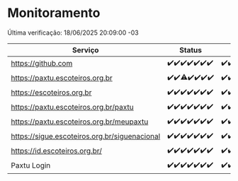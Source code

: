 # Monitoramento

Última verificação: 18/06/2025 20:09:00 -03

|Serviço|Status|Últimas 24h|
|---|---|---|
|https://github.com|<span title="2025-06-11: OK=23">✔️</span><span title="2025-06-12: OK=23">✔️</span><span title="2025-06-13: OK=23">✔️</span><span title="2025-06-14: OK=23">✔️</span><span title="2025-06-15: OK=23">✔️</span><span title="2025-06-16: OK=23">✔️</span><span title="2025-06-17: OK=22">✔️</span>|<span title="17/06/2025 20:09:00 -03 : 200">✔️</span><span title="17/06/2025 21:49:00 -03 : 200">✔️</span><span title="17/06/2025 23:39:00 -03 : 200">✔️</span><span title="18/06/2025 00:41:00 -03 : 200">✔️</span><span title="18/06/2025 01:18:00 -03 : 200">✔️</span><span title="18/06/2025 02:11:00 -03 : 200">✔️</span><span title="18/06/2025 03:14:00 -03 : 200">✔️</span><span title="18/06/2025 04:10:00 -03 : 200">✔️</span><span title="18/06/2025 05:14:00 -03 : 200">✔️</span><span title="18/06/2025 06:11:00 -03 : 200">✔️</span><span title="18/06/2025 07:10:00 -03 : 200">✔️</span><span title="18/06/2025 08:08:00 -03 : 200">✔️</span><span title="18/06/2025 09:19:00 -03 : 200">✔️</span><span title="18/06/2025 10:26:00 -03 : 200">✔️</span><span title="18/06/2025 11:10:00 -03 : 200">✔️</span><span title="18/06/2025 12:10:00 -03 : 200">✔️</span><span title="18/06/2025 13:12:00 -03 : 200">✔️</span><span title="18/06/2025 14:11:00 -03 : 200">✔️</span><span title="18/06/2025 15:13:00 -03 : 200">✔️</span><span title="18/06/2025 16:07:00 -03 : 200">✔️</span><span title="18/06/2025 17:11:00 -03 : 200">✔️</span><span title="18/06/2025 18:09:00 -03 : 200">✔️</span><span title="18/06/2025 19:09:00 -03 : 200">✔️</span><span title="18/06/2025 20:09:00 -03 : 200">✔️</span>|
|https://paxtu.escoteiros.org.br|<span title="2025-06-11: OK=23">✔️</span><span title="2025-06-12: OK=23">✔️</span><span title="2025-06-13: OK=22, Falhas=1">⚠️</span><span title="2025-06-14: OK=23">✔️</span><span title="2025-06-15: OK=23">✔️</span><span title="2025-06-16: OK=23">✔️</span><span title="2025-06-17: OK=22">✔️</span>|<span title="17/06/2025 20:09:00 -03 : 200">✔️</span><span title="17/06/2025 21:49:00 -03 : 200">✔️</span><span title="17/06/2025 23:39:00 -03 : 200">✔️</span><span title="18/06/2025 00:41:00 -03 : 200">✔️</span><span title="18/06/2025 01:18:00 -03 : 200">✔️</span><span title="18/06/2025 02:11:00 -03 : 200">✔️</span><span title="18/06/2025 03:14:00 -03 : 200">✔️</span><span title="18/06/2025 04:10:00 -03 : 200">✔️</span><span title="18/06/2025 05:14:00 -03 : 200">✔️</span><span title="18/06/2025 06:11:00 -03 : 200">✔️</span><span title="18/06/2025 07:10:00 -03 : 200">✔️</span><span title="18/06/2025 08:08:00 -03 : 200">✔️</span><span title="18/06/2025 09:19:00 -03 : 200">✔️</span><span title="18/06/2025 10:26:00 -03 : 200">✔️</span><span title="18/06/2025 11:10:00 -03 : 200">✔️</span><span title="18/06/2025 12:10:00 -03 : 200">✔️</span><span title="18/06/2025 13:12:00 -03 : 200">✔️</span><span title="18/06/2025 14:11:00 -03 : 200">✔️</span><span title="18/06/2025 15:13:00 -03 : 200">✔️</span><span title="18/06/2025 16:07:00 -03 : 200">✔️</span><span title="18/06/2025 17:11:00 -03 : 200">✔️</span><span title="18/06/2025 18:09:00 -03 : 200">✔️</span><span title="18/06/2025 19:09:00 -03 : 200">✔️</span><span title="18/06/2025 20:09:00 -03 : 200">✔️</span>|
|https://escoteiros.org.br|<span title="2025-06-11: OK=23">✔️</span><span title="2025-06-12: OK=23">✔️</span><span title="2025-06-13: OK=23">✔️</span><span title="2025-06-14: OK=23">✔️</span><span title="2025-06-15: OK=23">✔️</span><span title="2025-06-16: OK=23">✔️</span><span title="2025-06-17: OK=22">✔️</span>|<span title="17/06/2025 20:09:00 -03 : 200">✔️</span><span title="17/06/2025 21:49:00 -03 : 200">✔️</span><span title="17/06/2025 23:39:00 -03 : 200">✔️</span><span title="18/06/2025 00:41:00 -03 : 200">✔️</span><span title="18/06/2025 01:19:00 -03 : 200">✔️</span><span title="18/06/2025 02:11:00 -03 : 200">✔️</span><span title="18/06/2025 03:14:00 -03 : 200">✔️</span><span title="18/06/2025 04:10:00 -03 : 200">✔️</span><span title="18/06/2025 05:14:00 -03 : 200">✔️</span><span title="18/06/2025 06:11:00 -03 : 200">✔️</span><span title="18/06/2025 07:10:00 -03 : 200">✔️</span><span title="18/06/2025 08:08:00 -03 : 200">✔️</span><span title="18/06/2025 09:19:00 -03 : 200">✔️</span><span title="18/06/2025 10:26:00 -03 : 200">✔️</span><span title="18/06/2025 11:10:00 -03 : 200">✔️</span><span title="18/06/2025 12:10:00 -03 : 200">✔️</span><span title="18/06/2025 13:12:00 -03 : 200">✔️</span><span title="18/06/2025 14:11:00 -03 : 200">✔️</span><span title="18/06/2025 15:13:00 -03 : 200">✔️</span><span title="18/06/2025 16:07:00 -03 : 200">✔️</span><span title="18/06/2025 17:11:00 -03 : 200">✔️</span><span title="18/06/2025 18:09:00 -03 : 200">✔️</span><span title="18/06/2025 19:09:00 -03 : 200">✔️</span><span title="18/06/2025 20:09:00 -03 : 200">✔️</span>|
|https://paxtu.escoteiros.org.br/paxtu|<span title="2025-06-11: OK=23">✔️</span><span title="2025-06-12: OK=23">✔️</span><span title="2025-06-13: OK=23">✔️</span><span title="2025-06-14: OK=23">✔️</span><span title="2025-06-15: OK=23">✔️</span><span title="2025-06-16: OK=23">✔️</span><span title="2025-06-17: OK=22">✔️</span>|<span title="17/06/2025 20:09:00 -03 : 200">✔️</span><span title="17/06/2025 21:49:00 -03 : 200">✔️</span><span title="17/06/2025 23:39:00 -03 : 200">✔️</span><span title="18/06/2025 00:41:00 -03 : 200">✔️</span><span title="18/06/2025 01:19:00 -03 : 200">✔️</span><span title="18/06/2025 02:11:00 -03 : 200">✔️</span><span title="18/06/2025 03:14:00 -03 : 200">✔️</span><span title="18/06/2025 04:10:00 -03 : 200">✔️</span><span title="18/06/2025 05:14:00 -03 : 200">✔️</span><span title="18/06/2025 06:11:00 -03 : 200">✔️</span><span title="18/06/2025 07:10:00 -03 : 200">✔️</span><span title="18/06/2025 08:08:00 -03 : 200">✔️</span><span title="18/06/2025 09:19:00 -03 : 200">✔️</span><span title="18/06/2025 10:26:00 -03 : 200">✔️</span><span title="18/06/2025 11:10:00 -03 : 200">✔️</span><span title="18/06/2025 12:10:00 -03 : 200">✔️</span><span title="18/06/2025 13:12:00 -03 : 200">✔️</span><span title="18/06/2025 14:11:00 -03 : 200">✔️</span><span title="18/06/2025 15:13:00 -03 : 200">✔️</span><span title="18/06/2025 16:07:00 -03 : 200">✔️</span><span title="18/06/2025 17:11:00 -03 : 200">✔️</span><span title="18/06/2025 18:09:00 -03 : 200">✔️</span><span title="18/06/2025 19:09:00 -03 : 200">✔️</span><span title="18/06/2025 20:09:00 -03 : 200">✔️</span>|
|https://paxtu.escoteiros.org.br/meupaxtu|<span title="2025-06-11: OK=23">✔️</span><span title="2025-06-12: OK=23">✔️</span><span title="2025-06-13: OK=23">✔️</span><span title="2025-06-14: OK=23">✔️</span><span title="2025-06-15: OK=23">✔️</span><span title="2025-06-16: OK=23">✔️</span><span title="2025-06-17: OK=22">✔️</span>|<span title="17/06/2025 20:09:00 -03 : 200">✔️</span><span title="17/06/2025 21:49:00 -03 : 200">✔️</span><span title="17/06/2025 23:39:00 -03 : 200">✔️</span><span title="18/06/2025 00:41:00 -03 : 200">✔️</span><span title="18/06/2025 01:19:00 -03 : 200">✔️</span><span title="18/06/2025 02:11:00 -03 : 200">✔️</span><span title="18/06/2025 03:14:00 -03 : 200">✔️</span><span title="18/06/2025 04:10:00 -03 : 200">✔️</span><span title="18/06/2025 05:14:00 -03 : 200">✔️</span><span title="18/06/2025 06:11:00 -03 : 200">✔️</span><span title="18/06/2025 07:10:00 -03 : 200">✔️</span><span title="18/06/2025 08:08:00 -03 : 200">✔️</span><span title="18/06/2025 09:19:00 -03 : 200">✔️</span><span title="18/06/2025 10:26:00 -03 : 200">✔️</span><span title="18/06/2025 11:10:00 -03 : 200">✔️</span><span title="18/06/2025 12:10:00 -03 : 200">✔️</span><span title="18/06/2025 13:12:00 -03 : 200">✔️</span><span title="18/06/2025 14:11:00 -03 : 200">✔️</span><span title="18/06/2025 15:13:00 -03 : 200">✔️</span><span title="18/06/2025 16:07:00 -03 : 200">✔️</span><span title="18/06/2025 17:11:00 -03 : 200">✔️</span><span title="18/06/2025 18:09:00 -03 : 200">✔️</span><span title="18/06/2025 19:09:00 -03 : 200">✔️</span><span title="18/06/2025 20:09:00 -03 : 200">✔️</span>|
|https://sigue.escoteiros.org.br/siguenacional|<span title="2025-06-11: OK=23">✔️</span><span title="2025-06-12: OK=23">✔️</span><span title="2025-06-13: OK=23">✔️</span><span title="2025-06-14: OK=23">✔️</span><span title="2025-06-15: OK=23">✔️</span><span title="2025-06-16: OK=23">✔️</span><span title="2025-06-17: OK=22">✔️</span>|<span title="17/06/2025 20:09:00 -03 : 200">✔️</span><span title="17/06/2025 21:49:00 -03 : 200">✔️</span><span title="17/06/2025 23:39:00 -03 : 200">✔️</span><span title="18/06/2025 00:41:00 -03 : 200">✔️</span><span title="18/06/2025 01:19:00 -03 : 200">✔️</span><span title="18/06/2025 02:11:00 -03 : 200">✔️</span><span title="18/06/2025 03:14:00 -03 : 200">✔️</span><span title="18/06/2025 04:10:00 -03 : 200">✔️</span><span title="18/06/2025 05:14:00 -03 : 200">✔️</span><span title="18/06/2025 06:11:00 -03 : 200">✔️</span><span title="18/06/2025 07:10:00 -03 : 200">✔️</span><span title="18/06/2025 08:08:00 -03 : 200">✔️</span><span title="18/06/2025 09:19:00 -03 : 200">✔️</span><span title="18/06/2025 10:26:00 -03 : 200">✔️</span><span title="18/06/2025 11:10:00 -03 : 200">✔️</span><span title="18/06/2025 12:10:00 -03 : 200">✔️</span><span title="18/06/2025 13:12:00 -03 : 200">✔️</span><span title="18/06/2025 14:11:00 -03 : 200">✔️</span><span title="18/06/2025 15:13:00 -03 : 200">✔️</span><span title="18/06/2025 16:07:00 -03 : 200">✔️</span><span title="18/06/2025 17:11:00 -03 : 200">✔️</span><span title="18/06/2025 18:09:00 -03 : 200">✔️</span><span title="18/06/2025 19:09:00 -03 : 200">✔️</span><span title="18/06/2025 20:09:00 -03 : 200">✔️</span>|
|https://id.escoteiros.org.br/|<span title="2025-06-11: OK=23">✔️</span><span title="2025-06-12: OK=23">✔️</span><span title="2025-06-13: OK=23">✔️</span><span title="2025-06-14: OK=23">✔️</span><span title="2025-06-15: OK=23">✔️</span><span title="2025-06-16: OK=23">✔️</span><span title="2025-06-17: OK=22">✔️</span>|<span title="17/06/2025 20:09:00 -03 : 200">✔️</span><span title="17/06/2025 21:49:00 -03 : 200">✔️</span><span title="17/06/2025 23:39:00 -03 : 200">✔️</span><span title="18/06/2025 00:41:00 -03 : 200">✔️</span><span title="18/06/2025 01:19:00 -03 : 200">✔️</span><span title="18/06/2025 02:11:00 -03 : 200">✔️</span><span title="18/06/2025 03:14:00 -03 : 200">✔️</span><span title="18/06/2025 04:10:00 -03 : 200">✔️</span><span title="18/06/2025 05:14:00 -03 : 200">✔️</span><span title="18/06/2025 06:11:00 -03 : 200">✔️</span><span title="18/06/2025 07:10:00 -03 : 200">✔️</span><span title="18/06/2025 08:08:00 -03 : 200">✔️</span><span title="18/06/2025 09:19:00 -03 : 200">✔️</span><span title="18/06/2025 10:26:00 -03 : 200">✔️</span><span title="18/06/2025 11:10:00 -03 : 200">✔️</span><span title="18/06/2025 12:10:00 -03 : 200">✔️</span><span title="18/06/2025 13:12:00 -03 : 200">✔️</span><span title="18/06/2025 14:11:00 -03 : 200">✔️</span><span title="18/06/2025 15:13:00 -03 : 200">✔️</span><span title="18/06/2025 16:07:00 -03 : 200">✔️</span><span title="18/06/2025 17:11:00 -03 : 200">✔️</span><span title="18/06/2025 18:09:00 -03 : 200">✔️</span><span title="18/06/2025 19:09:00 -03 : 200">✔️</span><span title="18/06/2025 20:09:00 -03 : 200">✔️</span>|
|Paxtu Login|<span title="2025-06-11: OK=23">✔️</span><span title="2025-06-12: OK=23">✔️</span><span title="2025-06-13: OK=23">✔️</span><span title="2025-06-14: OK=23">✔️</span><span title="2025-06-15: OK=23">✔️</span><span title="2025-06-16: OK=23">✔️</span><span title="2025-06-17: OK=22">✔️</span>|<span title="17/06/2025 20:09:00 -03 : 200">✔️</span><span title="17/06/2025 21:49:00 -03 : 200">✔️</span><span title="17/06/2025 23:39:00 -03 : 200">✔️</span><span title="18/06/2025 00:41:00 -03 : 200">✔️</span><span title="18/06/2025 01:19:00 -03 : 200">✔️</span><span title="18/06/2025 02:11:00 -03 : 200">✔️</span><span title="18/06/2025 03:14:00 -03 : 200">✔️</span><span title="18/06/2025 04:10:00 -03 : 200">✔️</span><span title="18/06/2025 05:14:00 -03 : 200">✔️</span><span title="18/06/2025 06:11:00 -03 : 200">✔️</span><span title="18/06/2025 07:10:00 -03 : 200">✔️</span><span title="18/06/2025 08:08:00 -03 : 200">✔️</span><span title="18/06/2025 09:19:00 -03 : 200">✔️</span><span title="18/06/2025 10:26:00 -03 : 200">✔️</span><span title="18/06/2025 11:10:00 -03 : 200">✔️</span><span title="18/06/2025 12:10:00 -03 : 200">✔️</span><span title="18/06/2025 13:12:00 -03 : 200">✔️</span><span title="18/06/2025 14:11:00 -03 : 200">✔️</span><span title="18/06/2025 15:13:00 -03 : 200">✔️</span><span title="18/06/2025 16:07:00 -03 : 200">✔️</span><span title="18/06/2025 17:11:00 -03 : 200">✔️</span><span title="18/06/2025 18:09:00 -03 : 200">✔️</span><span title="18/06/2025 19:09:00 -03 : 200">✔️</span><span title="18/06/2025 20:09:00 -03 : 200">✔️</span>|
